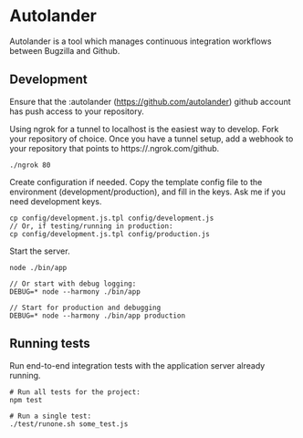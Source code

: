 # Autolander

Autolander is a tool which manages continuous integration workflows between Bugzilla and Github.

## Development

Ensure that the :autolander (https://github.com/autolander) github account has push access to your repository.

Using ngrok for a tunnel to localhost is the easiest way to develop. Fork your repository of choice. Once you have a tunnel setup, add a webhook to your repository that points to https://<id>.ngrok.com/github.

```
./ngrok 80
```

Create configuration if needed. Copy the template config file to the environment (development/production), and fill in the keys. Ask me if you need development keys.
```
cp config/development.js.tpl config/development.js
// Or, if testing/running in production:
cp config/development.js.tpl config/production.js
```

Start the server.
```
node ./bin/app

// Or start with debug logging:
DEBUG=* node --harmony ./bin/app

// Start for production and debugging
DEBUG=* node --harmony ./bin/app production

```

## Running tests

Run end-to-end integration tests with the application server already running.
```
# Run all tests for the project:
npm test

# Run a single test:
./test/runone.sh some_test.js
```
